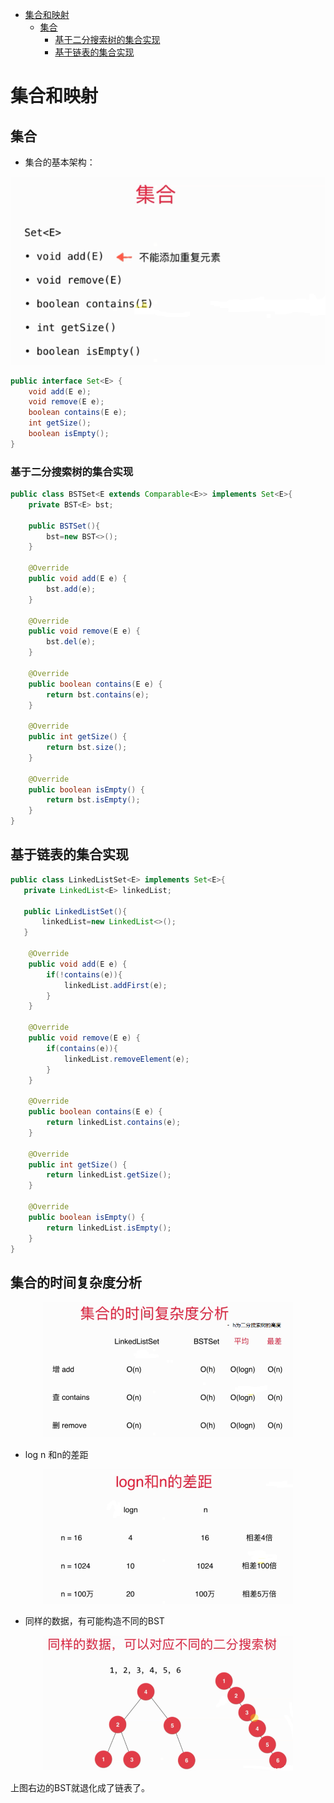 <!-- GFM-TOC -->
* [集合和映射](#集合和映射)
    * [集合](#集合)
        * [基于二分搜索树的集合实现](#基于二分搜索树的集合实现)
        * [基于链表的集合实现](#基于链表的集合实现)
<!-- GFM-TOC -->
# 集合和映射
## 集合
- 集合的基本架构：

<div align="center"><img src="pics//setAndMap//set_1.png" width="600"/></div>

```java
public interface Set<E> {
    void add(E e);
    void remove(E e);
    boolean contains(E e);
    int getSize();
    boolean isEmpty();
}
```

### 基于二分搜索树的集合实现
```java
public class BSTSet<E extends Comparable<E>> implements Set<E>{
    private BST<E> bst;

    public BSTSet(){
        bst=new BST<>();
    }

    @Override
    public void add(E e) {
        bst.add(e);
    }

    @Override
    public void remove(E e) {
        bst.del(e);
    }

    @Override
    public boolean contains(E e) {
        return bst.contains(e);
    }

    @Override
    public int getSize() {
        return bst.size();
    }

    @Override
    public boolean isEmpty() {
        return bst.isEmpty();
    }
}
```

## 基于链表的集合实现
```java
public class LinkedListSet<E> implements Set<E>{
   private LinkedList<E> linkedList;

   public LinkedListSet(){
       linkedList=new LinkedList<>();
   }

    @Override
    public void add(E e) {
        if(!contains(e)){
            linkedList.addFirst(e);
        }
    }

    @Override
    public void remove(E e) {
        if(contains(e)){
            linkedList.removeElement(e);
        }
    }

    @Override
    public boolean contains(E e) {
        return linkedList.contains(e);
    }

    @Override
    public int getSize() {
        return linkedList.getSize();
    }

    @Override
    public boolean isEmpty() {
        return linkedList.isEmpty();
    }
}
```

## 集合的时间复杂度分析

<div align="center"><img src="pics//setAndMap//set_2.png" width="400"/></div>

- log n 和n的差距

<div align="center"><img src="pics//setAndMap//set_3.png" width="400"/></div>

- 同样的数据，有可能构造不同的BST

<div align="center"><img src="pics//setAndMap//set_4.png" width="400"/></div>

上图右边的BST就退化成了链表了。
